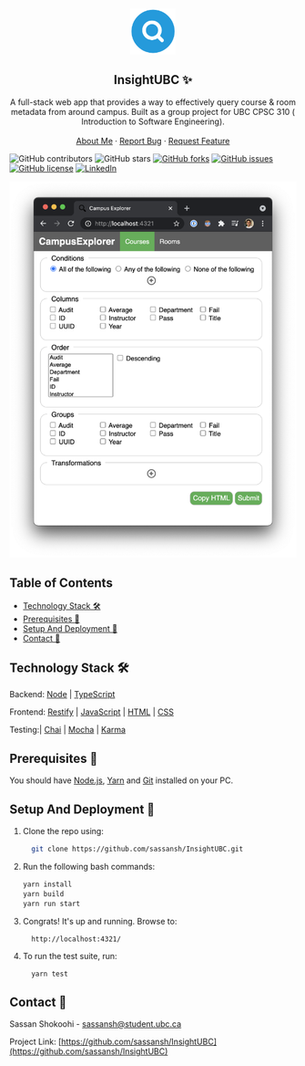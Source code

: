 <!-- PROJECT LOGO -->
<br />
<p align="center">
 <a href="https://github.com/sassansh/InsightUBC">
    <img src="/images/logo.png" alt="Logo" width="80" height="80">
  </a>
  <h2 align="center">InsightUBC ✨</h2>

  <p align="center">
    A full-stack web app that provides a way to effectively query course & room metadata from around campus. Built as a group project for UBC CPSC 310 ( Introduction to Software Engineering).
    <br />
    <br />
    <a href="https://sassanshokoohi.ca">About Me</a>
    ·
    <a href="https://github.com/sassansh/InsightUBC/issues">Report Bug</a>
    ·
    <a href="https://github.com/sassansh/InsightUBC/issues">Request Feature</a>
  </p>
</p>

![GitHub contributors](https://img.shields.io/github/contributors/sassansh/InsightUBC?color=ffcc66&style=for-the-badge)
![GitHub stars](https://img.shields.io/github/stars/sassansh/InsightUBC?color=ffcc66&style=for-the-badge)
[![GitHub forks](https://img.shields.io/github/forks/sassansh/InsightUBC?style=for-the-badge)](https://github.com/sassansh/InsightUBC/network)
[![GitHub issues](https://img.shields.io/github/issues/sassansh/InsightUBC?color=ffcc66&style=for-the-badge)](https://github.com/sassansh/InsightUBC/issues)
[![GitHub license](https://img.shields.io/github/license/sassansh/InsightUBC?style=for-the-badge)](https://github.com/sassansh/InsightUBC/blob/master/LICENSE)
[![LinkedIn][linkedin-shield]][linkedin-url]

[![Site preview](/images/screenshot.png)](https://sassanshokoohi.ca/)

## Table of Contents

- [Technology Stack 🛠️](#technology-stack-)
- [Prerequisites 🍪](#prerequisites-)
- [Setup And Deployment 🔧](#setup-and-deployment-)
- [Contact 📧](#contact-)

## Technology Stack 🛠️

Backend: [Node](https://nodejs.org/en/)
| [TypeScript](https://www.typescriptlang.org/)

Frontend: [Restify](http://restify.com/)
| [JavaScript](https://www.javascript.com/)
| [HTML](https://html.spec.whatwg.org/)
| [CSS](https://www.w3.org/Style/CSS/Overview.en.html)

Testing:| [Chai](https://www.chaijs.com/)
| [Mocha](https://mochajs.org/)
| [Karma](https://karma-runner.github.io/6.3/index.html)

## Prerequisites 🍪

You should have [Node.js](https://nodejs.org/en/), [Yarn](https://classic.yarnpkg.com/en/docs/install/#mac-stable) and [Git](https://git-scm.com/) installed on your PC.

## Setup And Deployment 🔧

1. Clone the repo using:

   ```bash
     git clone https://github.com/sassansh/InsightUBC.git
   ```

2. Run the following bash commands:

   ```bash
   yarn install
   yarn build
   yarn run start
   ```

3. Congrats! It's up and running. Browse to:

   ```https
     http://localhost:4321/
   ```

4. To run the test suite, run:

   ```bash
     yarn test
   ```

## Contact 📧

Sassan Shokoohi - sassansh@student.ubc.ca

Project Link: [https://github.com/sassansh/InsightUBC](https://github.com/sassansh/InsightUBC)

[linkedin-shield]: https://img.shields.io/badge/-LinkedIn-black.svg?style=for-the-badge&logo=linkedin&colorB=555
[linkedin-url]: https://www.linkedin.com/in/sassanshokoohi/
